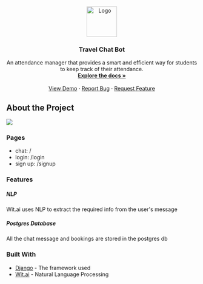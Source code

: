 <br />
<p align="center">
  <a href="http://travel-chat-bot.herokuapp.com/">
    <img src="https://cdn3.iconfinder.com/data/icons/chat-bot-emoji-blue-filled-color/300/14134081Untitled-3-512.png" alt="Logo" width="80" height="80">
  </a>

  <h3 align="center">Travel Chat Bot</h3>

  <p align="center">
    An attendance manager that provides a smart and efficient way for students to keep track of their attendance.
    <br />
    <a href="https://github.com/SakshiUppoor/jiffy-attendance-tracker"><strong>Explore the docs »</strong></a>
    <br />
    <br />
    <a href="http://travel-chat-bot.herokuapp.com/">View Demo</a>
    ·
    <a href="https://github.com/SakshiUppoor/travel-bot/issues">Report Bug</a>
    ·
    <a href="https://github.com/SakshiUppoor/travel-bot/issues">Request Feature</a>
  </p>
</p>

## About the Project
![](https://media.giphy.com/media/SqxoiVilsELajbTGzq/giphy.gif)


### Pages
* chat: /
* login: /login
* sign up: /signup

### Features

##### NLP
Wit.ai uses NLP to extract the required info from the user's message

##### Postgres Database
All the chat message and bookings are stored in the postgres db

### Built With
* [Django](https://docs.djangoproject.com/en/2.2/) - The framework used
* [Wit.ai](https://wit.ai/) - Natural Language Processing
